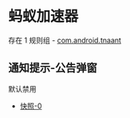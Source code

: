# 蚂蚁加速器

存在 1 规则组 - [com.android.tnaant](/src/apps/com.android.tnaant.ts)

## 通知提示-公告弹窗

默认禁用

- [快照-0](https://i.gkd.li/import/13713449)

